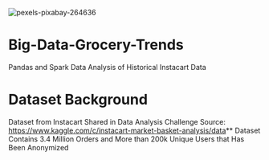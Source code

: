 ![pexels-pixabay-264636](https://user-images.githubusercontent.com/100870737/185775570-0508fa24-a13f-412d-9288-72c420218f0a.jpg)

# Big-Data-Grocery-Trends
Pandas and Spark Data Analysis of Historical Instacart Data

# **Dataset Background**
 Dataset from Instacart Shared in Data Analysis Challenge
 Source: https://www.kaggle.com/c/instacart-market-basket-analysis/data**
 Dataset Contains 3.4 Million Orders and More than 200k Unique Users that Has Been Anonymized
